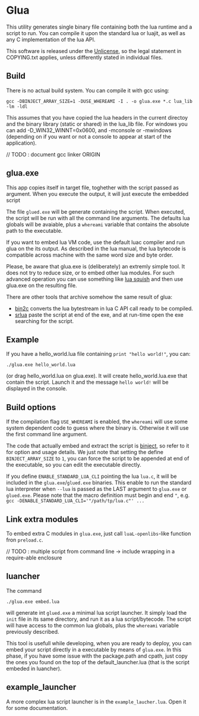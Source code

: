 
Glua
=====

This utility generates single binary file containing both the lua runtime and a
script to run.  You can compile it upon the standard lua or luajit, as well as
any C implementation of the lua API.

This software is released under the [Unlicense](http://unlicense.org), so the
legal statement in COPYING.txt applies, unless differently stated in individual
files.

Build
------

There is no actual build system. You can compile it with gcc using:

```
gcc -DBINJECT_ARRAY_SIZE=1 -DUSE_WHEREAMI -I . -o glua.exe *.c lua_lib -lm -ldl
```

This assumes that you have copied the lua headers in the current directoy and
the binary library (static or shared) in the lua_lib file. For windows you can
add -D_WIN32_WINNT=0x0600, and -mconsole or -mwindows (depending on if you want
or not a console to appear at start of the application).

// TODO : document gcc linker ORIGIN

glua.exe
---------

This app copies itself in target file, toghether with the script passed as
argument. When you execute the output, it will just execute the embedded script

The file `glued.exe` will be generate containing the script. When executed, the
script will be run with all the command line arguments. The defaults lua
globals will be avaiable, plus a `whereami` variable that contains the absolute
path to the executable.

If you want to embed lua VM code, use the default luac compiler and run glua
on the its output. As described in the lua manual, the lua bytecode is
compatible across machine with the same word size and byte order.

Please, be aware that glua.exe is (deliberately) an extremly simple tool. It
does not try to reduce size, or to embed other lua modules. For such advanced
operation you can use something like [lua
squish](http://matthewwild.co.uk/projects/squish/home) and then use glua.exe
on the resulting file.

There are other tools that archive somehow the same result of glua:
- [bin2c](https://sourceforge.net/p/wxlua/svn/217/tree/trunk/wxLua/util/bin2c/bin2c.lua)
    converts the lua bytestream in lua C API call ready to be compiled.
- [srlua](http://webserver2.tecgraf.puc-rio.br/~lhf/ftp/lua/#srlua) paste the
    script at end of the exe, and at run-time open the exe searching for the
    script.

Example
--------

If you have a hello_world.lua file containing
`print "hello world!"`, you can:

```
./glua.exe hello_world.lua
```

(or drag hello_world.lua on glua.exe). It will create hello_world.lua.exe
that contain the script. Launch it and the message `hello world!` will be
displayed in the console.

Build options
--------------

If the compilation flag `USE_WHEREAMI` is enabled, the `whereami` will use some
system dependent code to guess where the binary is. Otherwise it will use the
first command line argument.

The code that actually embed and extract the script is
[binject](kttps://github.com/pocomane/binject), so refer to it for option and
usage details. We just note that setting the define `BINJECT_ARRAY_SIZE` to
`1`, you can force the script to be appended at end of the executable, so you
can edit the executable directly.

If you define `ENABLE_STANDARD_LUA_CLI` pointing the lua `lua.c`, it will be
included in the `glua.exe`/`glued.exe` binaries. This enable to run the
standard lua interpreter when `--lua` is passed as the LAST argument to
`glua.exe` or `glued.exe`. Please note that the macro definition must begin and
end `"`, e.g.  `gcc -DENABLE_STANDARD_LUA_CLI='"/path/tp/lua.c"' ...`

Link extra modules
-------------------

To embed extra C modules in `glua.exe`, just call `luaL-openlibs`-like function fron `preload.c`.

// TODO : multiple script from command line -> include wrapping in a require-able enclosure

luancher
---------

The command

```
./glua.exe embed.lua
```

will generate int `glued.exe` a minimal lua script launcher. It simply load the
`init` file in its same directory, and run it as a lua script/bytecode. The
script will have access to the common lua globals, plus the `whereami` variable
previously described.

This tool is usefull while developing, when you are ready to deploy, you can
embed your script directly in a executable by means of `glua.exe`. In this
phase, if you have some issue with the package.path and cpath, just copy the
ones you found on the top of the default_launcher.lua (that is the script
embeded in luancher).

example_launcher
-----------------

A more complex lua script launcher is in the `example_laucher.lua`. Open it for
some documentation.

